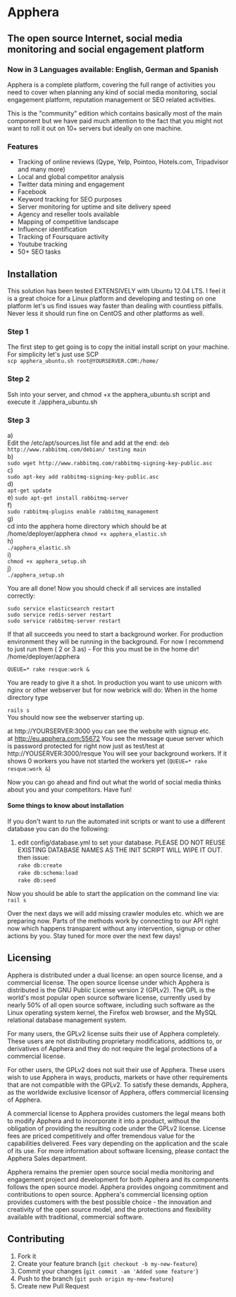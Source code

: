 # Apphera
## The open source Internet, social media monitoring and social engagement platform  
### Now in 3 Languages available: English, German and Spanish


Apphera is a complete platform, covering the full range of activities you need to cover when planning any kind of social media monitoring, social engagement platform, reputation management or SEO related activities. 

This is the "community" edition which contains basically most of the main component but we have paid much attention to the fact that you might not want to roll it out on 10+ servers but ideally on one machine. 

### Features

* Tracking of online reviews (Qype, Yelp, Pointoo, Hotels.com, Tripadvisor and many more)
* Local and global competitor analysis
* Twitter data mining and engagement
* Facebook
* Keyword tracking for SEO purposes
* Server monitoring for uptime and site delivery speed
* Agency and reseller tools available
* Mapping of competitive landscape
* Influencer identification 
* Tracking of Foursquare activity
* Youtube tracking
* 50+ SEO tasks

## Installation
This solution has been tested EXTENSIVELY with Ubuntu 12.04 LTS. I feel it is a great choice for a Linux platform and developing and testing on one platform let's us find issues way faster than dealing with countless pitfalls. Never less it should run fine on CentOS and other platforms as well. 

### Step 1   
The first step to get going is to copy the initial install script on your machine. For simplicity let's just use SCP  
`scp apphera_ubuntu.sh root@YOURSERVER.COM:/home/`

### Step 2
Ssh into your server, and chmod +x the apphera_ubuntu.sh script and execute it ./apphera_ubuntu.sh 

### Step 3
a)  
Edit the /etc/apt/sources.list file and add at the end:  `deb http://www.rabbitmq.com/debian/ testing main`  
b)  
`sudo wget http://www.rabbitmq.com/rabbitmq-signing-key-public.asc`  
c)  
`sudo apt-key add rabbitmq-signing-key-public.asc`  
d)  
`apt-get update`  
e) 
`sudo apt-get install rabbitmq-server`  
f)  
`sudo rabbitmq-plugins enable rabbitmq_management`  
g)  
cd into the apphera home directory which should be at /home/deployer/apphera
`chmod +x apphera_elastic.sh`  
h)  
`./apphera_elastic.sh`  
i)  
`chmod +x apphera_setup.sh`  
j)  
`./apphera_setup.sh`

You are all done! Now you should check if all services are installed correctly:

`sudo service elasticsearch restart`  
`sudo service redis-server restart`  
`sudo service rabbitmq-server restart`  

If that all succeeds you need to start a background worker. For production environment they will be running in the background. For now I recommend to just run them ( 2 or 3 as) - For this you must be in the home dir! /home/deployer/apphera

`QUEUE=* rake resque:work &`  

You are ready to give it a shot. In production you want to use unicorn with nginx or other webserver but for now webrick will do:
When in the home directory type  

`rails s`  
You should now see the webserver starting up. 

at http://YOURSERVER:3000   you can see the website with signup etc.  
at http://eu.apphera.com:55672  You see the message queue server which is password protected for right now just as test/test
at http://YOUSERVER:3000/resque You will see your background workers. If it shows 0 workers you have not started the workers yet (`QUEUE=* rake resque:work &`)

Now you can go ahead and find out what the world of social media thinks about you and your competitors. Have fun!






#### Some things to know about installation

If you don't want to run the automated init scripts or want to use a different database you can do the following:  

1. edit config/database.yml to set your database. PLEASE DO NOT REUSE EXISTING DATABASE NAMES AS THE INIT SCRIPT WILL WIPE IT OUT. 
then issue:  
`rake db:create`  
`rake db:schema:load`  
`rake db:seed`  

Now you should be able to start the application on the command line via:  
`rail s`

Over the next days we will add missing crawler modules etc. which we are preparing now.  Parts of the methods work by connecting to our API right now which happens transparent without any intervention, signup or other actions by you. Stay tuned for more over the next few days!

## Licensing

Apphera is distributed under a dual license: an open source license, and a commercial license. The open source license under which Apphera is distributed is the GNU Public License version 2 (GPLv2). The GPL is the world's most popular open source software license, currently used by nearly 50% of all open source software, including such software as the Linux operating system kernel, the Firefox web browser, and the MySQL relational database management system.   

For many users, the GPLv2 license suits their use of Apphera completely. These users are not distributing proprietary modifications, additions to, or derivatives of Apphera and they do not require the legal protections of a commercial license.  

For other users, the GPLv2 does not suit their use of Apphera. These users wish to use Apphera in ways, products, markets or have other requirements that are not compatible with the GPLv2. To satisfy these demands, Apphera, as the worldwide exclusive licensor of Apphera, offers commercial licensing of Apphera.  

A commercial license to Apphera provides customers the legal means both to modify Apphera and to incorporate it into a product, without the obligation of providing the resulting code under the GPLv2 license. License fees are priced competitively and offer tremendous value for the capabilities delivered. Fees vary depending on the application and the scale of its use. For more information about software licensing, please contact the Apphera Sales department.  

Apphera remains the premier open source social media monitoring and engagement project and development for both Apphera and its components follows the open source model. Apphera provides ongoing commitment and contributions to open source. Apphera's commercial licensing option provides customers with the best possible choice - the innovation and creativity of the open source model, and the protections and flexibility available with traditional, commercial software.  

## Contributing

1. Fork it
2. Create your feature branch (`git checkout -b my-new-feature`)
3. Commit your changes (`git commit -am 'Added some feature'`)
4. Push to the branch (`git push origin my-new-feature`)
5. Create new Pull Request